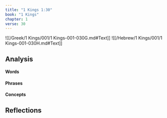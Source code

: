 ```yaml
---
title: "1 Kings 1:30"
book: "1 Kings"
chapter: 1
verse: 30
---
```

![[/Greek/1 Kings/001/1 Kings-001-030G.md#Text]]
![[/Hebrew/1 Kings/001/1 Kings-001-030H.md#Text]]

## Analysis

#### Words

#### Phrases

#### Concepts

## Reflections
